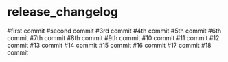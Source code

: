 # release_changelog

#first commit
#second commit
#3rd commit
#4th commit
#5th commit
#6th commit
#7th commit
#8th commit 
#9th commit
#10 commit
#11 commit
#12 commit
#13 commit
#14 commit
#15 commit
#16 commit
#17 commit
#18 commit